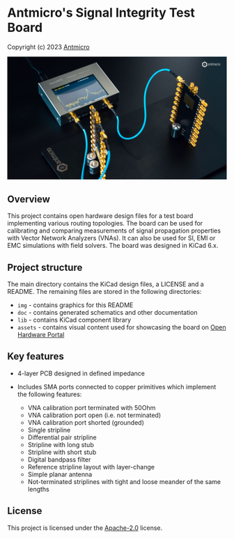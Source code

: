 # Antmicro's Signal Integrity Test Board

Copyright (c) 2023 [Antmicro](https://www.antmicro.com)

![Signal Integrity Testboard](/img/si-testboard.png)

## Overview

This project contains open hardware design files for a test board implementing various routing topologies.
The board can be used for calibrating and comparing measurements of signal propagation properties with Vector Network Analyzers (VNAs).
It can also be used for SI, EMI or EMC simulations with field solvers.
The board was designed in KiCad 6.x.

## Project structure

The main directory contains the KiCad design files, a LICENSE and a README.
The remaining files are stored in the following directories:

* ``img`` - contains graphics for this README
* ``doc`` - contains generated schematics and other documentation
* ``lib`` - contains KiCad component library
* ``assets`` - contains visual content used for showcasing the board on [Open Hardware Portal](https://openhardware.antmicro.com)

## Key features

* 4-layer PCB designed in defined impedance
* Includes SMA ports connected to copper primitives which implement the following features:

  * VNA calibration port terminated with 50Ohm
  * VNA calibration port open (i.e. not terminated)
  * VNA calibration port shorted (grounded) 
  * Single stripline
  * Differential pair stripline
  * Stripline with long stub
  * Stripline with short stub
  * Digital bandpass filter
  * Reference stripline layout with layer-change
  * Simple planar antenna
  * Not-terminated striplines with tight and loose meander of the same lengths

## License

This project is licensed under the [Apache-2.0](LICENSE) license.
